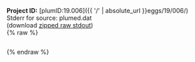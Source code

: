 **Project ID:** [plumID:19.006]({{ '/' | absolute_url }}eggs/19/006/)  
Stderr for source:  plumed.dat   
(download [zipped raw stdout](plumed.dat.plumed.stdout.txt.zip))  
{% raw %}
<pre>
</pre>
{% endraw %}
